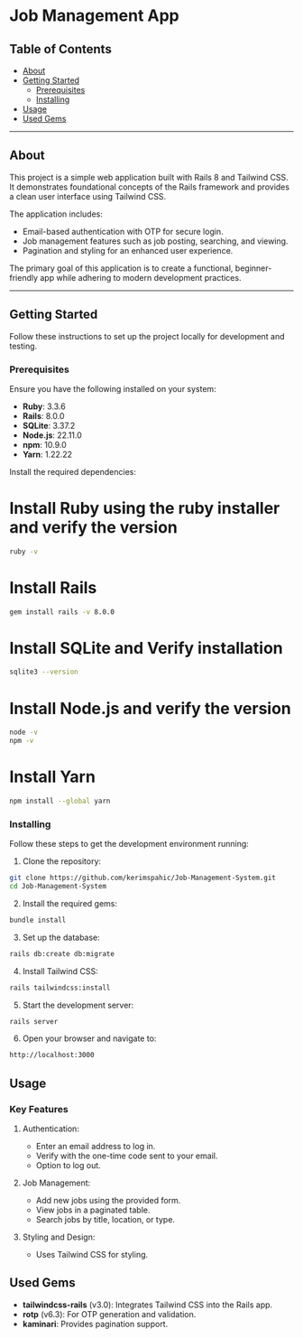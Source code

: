 # Job Management App

## Table of Contents
- [About](#about)
- [Getting Started](#getting-started)
  - [Prerequisites](#prerequisites)
  - [Installing](#installing)
- [Usage](#usage)
- [Used Gems](#used-gems)

---

## About
This project is a simple web application built with Rails 8 and Tailwind CSS. It demonstrates foundational concepts of the Rails framework and provides a clean user interface using Tailwind CSS. 

The application includes:
- Email-based authentication with OTP for secure login.
- Job management features such as job posting, searching, and viewing.
- Pagination and styling for an enhanced user experience.

The primary goal of this application is to create a functional, beginner-friendly app while adhering to modern development practices.

---

## Getting Started
Follow these instructions to set up the project locally for development and testing.

### Prerequisites
Ensure you have the following installed on your system:
- **Ruby**: 3.3.6  
- **Rails**: 8.0.0  
- **SQLite**: 3.37.2  
- **Node.js**: 22.11.0  
- **npm**: 10.9.0  
- **Yarn**: 1.22.22  

Install the required dependencies:
# Install Ruby using the ruby installer and verify the version
```bash
ruby -v
```
# Install Rails
```bash
gem install rails -v 8.0.0
```
# Install SQLite and Verify installation
```bash
sqlite3 --version
```

# Install Node.js and verify the version
```bash
node -v
npm -v
```
# Install Yarn
```bash
npm install --global yarn
```
### Installing
Follow these steps to get the development environment running:
1. Clone the repository:
```bash
git clone https://github.com/kerimspahic/Job-Management-System.git
cd Job-Management-System
```

2. Install the required gems:
```bash
bundle install
```

3. Set up the database:
```bash
rails db:create db:migrate
```

4. Install Tailwind CSS:
```bash
rails tailwindcss:install
```

5. Start the development server:
```bash
rails server
```

6. Open your browser and navigate to:
```bash
http://localhost:3000
```

## Usage
### Key Features

1. Authentication:
    - Enter an email address to log in.
    - Verify with the one-time code sent to your email.
    - Option to log out.

2. Job Management:
    - Add new jobs using the provided form.
    - View jobs in a paginated table.
    - Search jobs by title, location, or type.

3. Styling and Design:
    - Uses Tailwind CSS for styling.

## Used Gems

- **tailwindcss-rails** (v3.0): Integrates Tailwind CSS into the Rails app.
- **rotp** (v6.3): For OTP generation and validation.
- **kaminari**: Provides pagination support.
